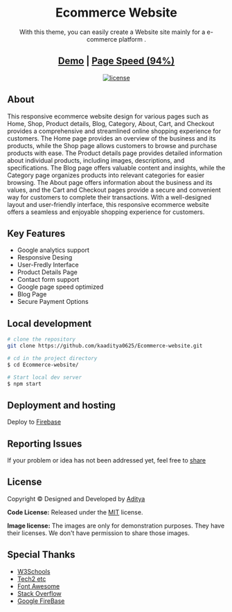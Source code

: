 <h1 align=center>Ecommerce Website</h1>
<p align=center>With this theme, you can easily create a Website site mainly for a e-commerce platform .</p>
<h2 align="center"><a target="_blank" href="https://ecommerce-website-d8bf2.web.app/">Demo</a> | <a  target="_blank" href="https://pagespeed.web.dev/report?url=https%3A%2F%2Fecommerce-website-d8bf2.web.app%2F&form_factor=desktop">Page Speed (94%)</a> </h2>


<p align=center>
  <a href="https://github.com/kaaditya0625/Ecommerce-website/blob/master/LICENSE">
    <img src="https://img.shields.io/github/license/gethugothemes/restaurant-hugo" alt="license"></a>
</p>

## About

This responsive ecommerce website design for various pages such as Home, Shop, Product details, Blog, Category, About, Cart, and Checkout provides a comprehensive and streamlined online shopping experience for customers. The Home page provides an overview of the business and its products, while the Shop page allows customers to browse and purchase products with ease. The Product details page provides detailed information about individual products, including images, descriptions, and specifications. The Blog page offers valuable content and insights, while the Category page organizes products into relevant categories for easier browsing. The About page offers information about the business and its values, and the Cart and Checkout pages provide a secure and convenient way for customers to complete their transactions. With a well-designed layout and user-friendly interface, this responsive ecommerce website offers a seamless and enjoyable shopping experience for customers.

## Key Features

- Google analytics  support
- Responsive Desing
- User-Fredly Interface
- Product Details Page
- Contact form support
- Google page speed optimized
- Blog Page
- Secure Payment Options

## Local development

```bash
# clone the repository
git clone https://github.com/kaaditya0625/Ecommerce-website.git

# cd in the project directory
$ cd Ecommerce-website/

# Start local dev server
$ npm start
```
## Deployment and hosting

Deploy to [Firebase](https://cloud.google.com/firestore/docs/client/get-firebase)


## Reporting Issues

If your problem or idea has not been addressed yet, feel free to [share](kaaditya0625@gmail.com)

<!-- licence -->
## License

Copyright &copy; Designed and Developed by [Aditya](www.linkedin.com/in/kaditya025)

**Code License:** Released under the [MIT](https://github.com/kaaditya0625/Ecommerce-website/blob/master/LICENSE) license.

**Image license:** The images are only for demonstration purposes. They have their licenses. We don't have permission to share those images.

## Special Thanks

- [W3Schools](https://www.w3schools.com/)
- [Tech2 etc](https://www.youtube.com/@Tech2etc)
- [Font Awesome](https://fontawesome.com/)
- [Stack Overflow](https://stackoverflow.com/)
- [Google FireBase](https://cloud.google.com/firestore/docs/client/get-firebase)
